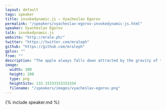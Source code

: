 ```yaml
---
layout: default
tags: speaker
title: invokedynamic.js – Vyacheslav Egorov
permalink: "/speakers/vyacheslav-egorov-invokedynamic-js.html"
speaker: Vyacheslav Egorov
talk: invokedynamic.js
website: "http://mrale.ph/"
twitter: "https://twitter.com/mraleph"
github: "https://github.com/mraleph"
gplus: ""
from: ""
description: "The apple always falls down attracted by the gravity of the earth. It's the law of physics. The function is never inlined if it's source is bigger than 600 characters long. It's a heuristic - a physical law of our dystopian cyber-world confined inside a JavaScript Virtual Machine.\n\nEver wanted to rebel against the sad immutability of the physics? Lets try to make functions fall upwards and inline all the apples.\n\nIn an ultimate attempt to create a space-time paradox that will rip our universe apart we will look at Java programmers implementing JavaScript on JVM through `invokedynamic` and then will implement `invokedynamic` in a JS VM instead.\n\nThe true freedom is just one heuristic away."
image:
  width: 300
  height: 200
  type: png
  heightSite: 133.33333333333334
  filename: "/speakers/images/vyacheslav-egorov.png"
---
```


{% include speaker.md %}
